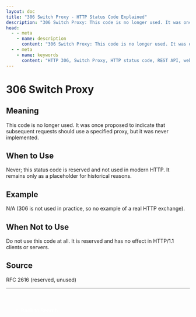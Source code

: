 ```yaml
---
layout: doc
title: "306 Switch Proxy - HTTP Status Code Explained"
description: "306 Switch Proxy: This code is no longer used. It was once proposed to indicate that subsequent requests should use a specified proxy, but it was never imple..."
head:
  - - meta
    - name: description
      content: "306 Switch Proxy: This code is no longer used. It was once proposed to indicate that subsequent requests should use a specified proxy, but it was never imple..."
  - - meta
    - name: keywords
      content: "HTTP 306, Switch Proxy, HTTP status code, REST API, web development"
---
```


# 306 Switch Proxy

## Meaning

This code is no longer used. It was once proposed to indicate that subsequent requests should use a specified proxy, but it was never implemented.

## When to Use

Never; this status code is reserved and not used in modern HTTP. It remains only as a placeholder for historical reasons.

## Example

N/A (306 is not used in practice, so no example of a real HTTP exchange).

## When Not to Use

Do not use this code at all. It is reserved and has no effect in HTTP/1.1 clients or servers.

## Source

RFC 2616 (reserved, unused)

---

<div style="margin-top: 40px;">
  <a href="/http-codes/" style="display: inline-block; padding: 12px 24px; background: hsl(var(--primary)); color: white; text-decoration: none; border-radius: var(--radius); font-weight: 500; transition: all 0.2s ease;">← Back to Search</a>
</div>
